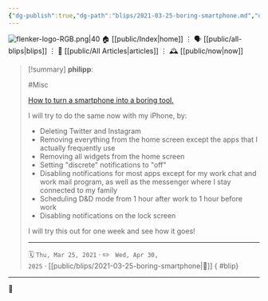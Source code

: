 ```yaml
---
{"dg-publish":true,"dg-path":"blips/2021-03-25-boring-smartphone.md","dg-permalink":"2021/03/25/boring-smartphone/","permalink":"/2021/03/25/boring-smartphone/","title":"philipp @ 2021-03-25"}
---
```



<div class="transclusion internal-embed is-loaded"><div class="markdown-embed">




![flenker-logo-RGB.png|40](/img/user/attachments/flenker-logo-RGB.png)
🏠 [[public/Index\|home]]  ⋮ 🗣️ [[public/all-blips\|blips]] ⋮  📝 [[public/All Articles\|articles]]  ⋮ 🕰️ [[public/now\|now]]


</div></div>


> [!summary] **philipp**:
>
> #Misc
>
> [How to turn a smartphone into a boring tool.](https://maximevaillancourt.com/blog/turning-my-smartphone-into-a-boring-tool)
>
> I will try to do the same now with my iPhone, by:
>
> - Deleting Twitter and Instagram
> - Removing everything from the home screen except the apps that I actually frequently use
> - Removing all widgets from the home screen
> - Setting "discrete" notifications to "off"
> - Disabling notifications for most apps except for my work chat and work mail program, as well as the messenger where I stay connected to my family
> - Scheduling D&D mode from 1 hour after work to 1 hour before work
> - Disabling notifications on the lock screen
> 
> I will try this out for one week and see how it goes!
> - - -
>
> 🗓️ <code>Thu, Mar 25, 2021</code>  · ✏️ <code> Wed, Apr 30, 2025</code>  · [[public/blips/2021-03-25-boring-smartphone\|🔗]]
{ #blip}


- - -

 👾
